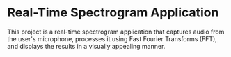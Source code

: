 # Real-Time Spectrogram Application

This project is a real-time spectrogram application that captures audio from the user's microphone, processes it using Fast Fourier Transforms (FFT), and displays the results in a visually appealing manner.

